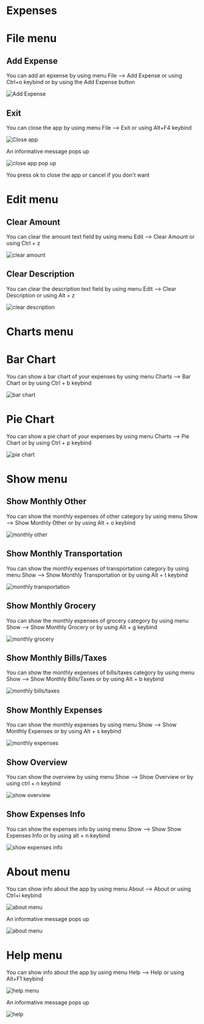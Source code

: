 # Expenses

# File menu

## Add Expense 

You can add an epxense by using menu File --> Add Expense or using Ctrl+o keybind or by using the Add Expense button

<p><img src="File menu/add expense.png" title="Add Expense"/></p>


## Exit

You can close the app by using menu File --> Exit or using Alt+F4 keybind

<p><img src = "File menu/close app.png" title="Close app"></p>

An informative message pops up

<p><img src ="File menu/close app pop up.png" title="close app pop up"/> </p>

You press ok to close the app or cancel if you don't want

# Edit menu

## Clear Amount

You can clear the amount text field by using menu Edit --> Clear Amount or using Ctrl + z

<p><img src = "Edit menu/clear amount.png" title = "clear amount"/></p>

## Clear Description

You can clear the description text field by using menu Edit --> Clear Description or using Alt + z

<p><img src = "Edit menu/clear description.png" title = "clear description"/></p>

# Charts menu

# Bar Chart

You can show a bar chart of your expenses by using menu Charts --> Bar Chart or by using Ctrl + b keybind

<p><img src ="Charts menu/bar chart.png" title="bar chart"/></p>

# Pie Chart


You can show a pie chart of your expenses by using menu Charts --> Pie Chart or by using Ctrl + p keybind

<p><img src ="Charts menu/pie chart.png" title="pie chart"/></p>

# Show menu

## Show Monthly Other

You can show the monthly expenses of other category by using menu Show --> Show Monthly Other or by using Alt + o keybind

<p><img src ="Show menu/show monthly other.png" title="monthly other"/> </p>


## Show Monthly Transportation

You can show the monthly expenses of transportation category by using menu Show --> Show Monthly Transportation or by using Alt + t keybind

<p><img src ="Show menu/show monthly transportation.png" title="monthly transportation"/> </p>

## Show Monthly Grocery

You can show the monthly expenses of grocery category by using menu Show --> Show Monthly Grocery or by using Alt + g keybind

<p><img src ="Show menu/show monthly grocery.png" title="monthly grocery"/> </p>


## Show Monthly Bills/Taxes

You can show the monthly expenses of bills/taxes category by using menu Show --> Show Monthly Bills/Taxes or by using Alt + b keybind

<p><img src ="Show menu/show monthly billstaxes.png" title="monthly bills/taxes"/> </p>

## Show Monthly Expenses

You can show the monthly expenses  by using menu Show --> Show Monthly Expenses or by using Alt + s keybind

<p><img src ="Show menu/show monthly expenses.png" title="monthly expenses"/> </p>

## Show Overview

You can show the overview  by using menu Show --> Show Overview or by using ctrl + n keybind

<p><img src ="Show menu/show overview.png" title="show overview"/> </p>

## Show Expenses Info

You can show the expenses info by using menu Show --> Show Show Expenses Info or by using alt + n keybind

<p><img src ="Show menu/show expenses info.png" title="show expenses info"/> </p>

# About menu

You can show info about the app by using menu About --> About or using Ctrl+i keybind

<p><img src="About menu/about menu.png" title="about menu"/></p>

An informative message pops up

<p><img src="About menu/about.png" title="about menu"/></p> 

# Help menu

You can show info about the app by using menu Help --> Help or using Alt+F1 keybind

<p><img src="Help menu/help menu.png" title="help menu"/></p>

An informative message pops up

<p><img src="Help menu/help.png" title="help"/></p> 